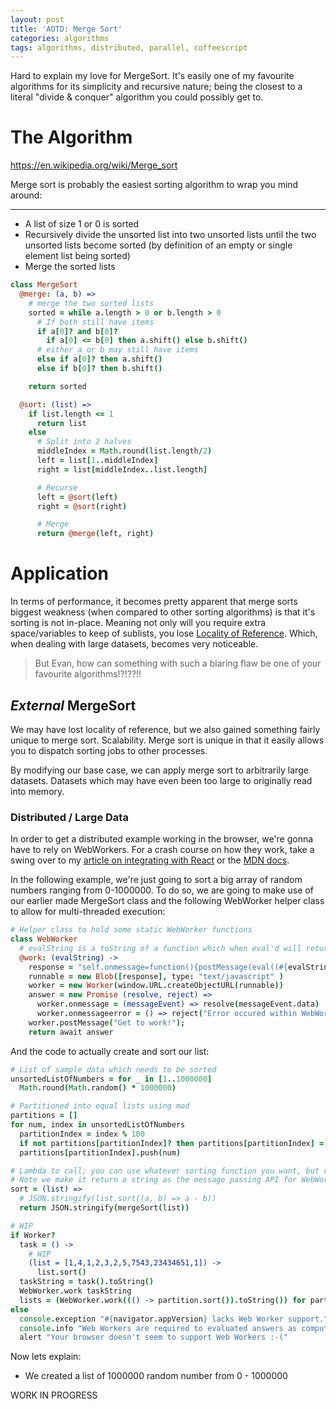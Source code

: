 ```yaml
---
layout: post
title: 'AOTD: Merge Sort'
categories: algorithms
tags: algorithms, distributed, parallel, coffeescript
---
```


Hard to explain my love for MergeSort. It's easily one of my favourite algorithms for its simplicity and recursive nature; being the closest to a literal "divide & conquer" algorithm you could possibly get to.

# The Algorithm

<https://en.wikipedia.org/wiki/Merge_sort>

Merge sort is probably the easiest sorting algorithm to wrap you mind around:

---

* A list of size 1 or 0 is sorted
* Recursively divide the unsorted list into two unsorted lists until the two unsorted lists become sorted (by definition of an empty or single element list being sorted)
* Merge the sorted lists

```coffee
class MergeSort
  @merge: (a, b) =>
    # merge the two sorted lists
    sorted = while a.length > 0 or b.length > 0
      # If both still have items
      if a[0]? and b[0]?
        if a[0] <= b[0] then a.shift() else b.shift()
      # either a or b may still have items
      else if a[0]? then a.shift()
      else if b[0]? then b.shift()

    return sorted

  @sort: (list) =>
    if list.length <= 1
      return list
    else
      # Split into 2 halves
      middleIndex = Math.round(list.length/2)
      left = list[1..middleIndex]
      right = list[middleIndex..list.length]

      # Recurse
      left = @sort(left)
      right = @sort(right)

      # Merge
      return @merge(left, right)
```

# Application

In terms of performance, it becomes pretty apparent that merge sorts biggest weakness (when compared to other sorting algorithms) is that it's sorting is not in-place. Meaning not only will you require extra space/variables to keep of sublists, you lose [Locality of Reference](https://en.wikipedia.org/wiki/Locality_of_reference). Which, when dealing with large datasets, becomes very noticeable.

> But Evan, how can something with such a blaring flaw be one of your favourite algorithms!?!??!!

## _External_ MergeSort

We may have lost locality of reference, but we also gained something fairly unique to merge sort. Scalability. Merge sort is unique in that it easily allows you to dispatch sorting jobs to other processes.

By modifying our base case, we can apply merge sort to arbitrarily large datasets. Datasets which may have even been too large to originally read into memory.

### Distributed / Large Data

In order to get a distributed example working in the browser, we're gonna have to rely on WebWorkers. For a crash course on how they work, take a swing over to my [article on integrating with React](/react-web-worker) or the [MDN docs](https://developer.mozilla.org/en-US/docs/Web/API/Web_Workers_API).

In the following example, we're just going to sort a big array of random numbers ranging from 0-1000000. To do so, we are going to make use of our earlier made MergeSort class and the following WebWorker helper class to allow for multi-threaded execution:

```coffee
# Helper class to hold some static WebWorker functions
class WebWorker
  # evalString is a toString of a function which when eval'd will return a string
  @work: (evalString) ->
    response = "self.onmessage=function(){postMessage(eval((#{evalString})()))}"
    runnable = new Blob([response], type: "text/javascript" )
    worker = new Worker(window.URL.createObjectURL(runnable))
    answer = new Promise (resolve, reject) =>
      worker.onmessage = (messageEvent) => resolve(messageEvent.data)
      worker.onmessageerror = () => reject("Error occured within WebWorker")
    worker.postMessage("Get to work!");
    return await answer
```

And the code to actually create and sort our list:

```coffee
# List of sample data which needs to be sorted
unsortedListOfNumbers = for _ in [1..1000000]
  Math.round(Math.random() * 1000000)

# Partitioned into equal lists using mod
partitions = []
for num, index in unsortedListOfNumbers
  partitionIndex = index % 100
  if not partitions[partitionIndex]? then partitions[partitionIndex] = []
  partitions[partitionIndex].push(num)

# Lambda to call; you can use whatever sorting function you want, but right now i'm just using the buildin `.sort()`
# Note we make it return a string as the message passing API for WebWorkers only allows strings
sort = (list) =>
  # JSON.stringify(list.sort((a, b) => a - b))
  return JSON.stringify(mergeSort(list))

# WIP
if Worker?
  task = () ->
    # WIP
    (list = [1,4,1,2,3,2,5,7543,23434651,1]) ->
      list.sort()
  taskString = task().toString()
  WebWorker.work taskString
  lists = (WebWorker.work((() -> partition.sort()).toString()) for partition in partitions)
else
  console.exception "#{navigator.appVersion} lacks Web Worker support."
  console.info "Web Workers are required to evaluated answers as computation will cause the main window thread to lock"
  alert "Your browser doesn't seem to support Web Workers :-("
```

Now lets explain:

* We created a list of 1000000 random number from 0 - 1000000

WORK IN PROGRESS
